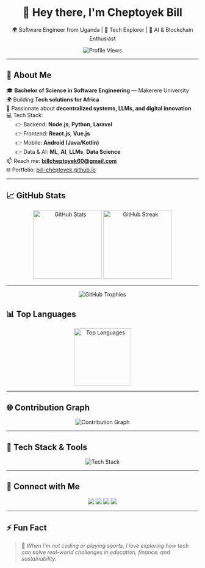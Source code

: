 <h1 align="center">👋 Hey there, I'm Cheptoyek Bill</h1>
<p align="center">🌍 Software Engineer from Uganda | 🚀 Tech Explorer | 🤖 AI & Blockchain Enthusiast</p>

<p align="center">
  <img src="https://komarev.com/ghpvc/?username=bill-cheptoyek&label=Profile%20views&color=0e75b6&style=flat" alt="Profile Views"/>
</p>

---

## 🚀 About Me

🎓 **Bachelor of Science in Software Engineering** — Makerere University  
🌍 Building **Tech solutions for Africa**  
🔭 Passionate about **decentralized systems, LLMs, and digital innovation**  
💻 Tech Stack:  
&nbsp;&nbsp;&nbsp;&nbsp;&nbsp;&nbsp;👉 Backend: **Node.js**, **Python**, **Laravel**  
&nbsp;&nbsp;&nbsp;&nbsp;&nbsp;&nbsp;👉 Frontend: **React.js**, **Vue.js**  
&nbsp;&nbsp;&nbsp;&nbsp;&nbsp;&nbsp;👉 Mobile: **Android (Java/Kotlin)**  
&nbsp;&nbsp;&nbsp;&nbsp;&nbsp;&nbsp;👉 Data & AI: **ML**, **AI**, **LLMs**, **Data Science**  
📫 Reach me: **billcheptoyek60@gmail.com**  
🌐 Portfolio: [bill-cheptoyek.github.io](https://bill-cheptoyek.github.io/CHEPTOYEK-BILL/#home)

---

## 📈 GitHub Stats

<p align="center">
  <img src="https://github-readme-stats.vercel.app/api?username=bill-cheptoyek&show_icons=true&theme=radical" height="180" alt="GitHub Stats"/>
  <img src="https://github-readme-streak-stats.herokuapp.com/?user=bill-cheptoyek&theme=radical" height="180" alt="GitHub Streak"/>
</p>

---


<p align="center">
  <img src="https://github-profile-trophy.vercel.app/?username=bill-cheptoyek&theme=radical" alt="GitHub Trophies"/>
</p>


## 📊 Top Languages

<p align="center">
  <img src="https://github-readme-stats.vercel.app/api/top-langs/?username=bill-cheptoyek&layout=compact&theme=radical" height="150" alt="Top Languages"/>
</p>

---

## 🌐 Contribution Graph

<p align="center">
  <img src="https://github-readme-activity-graph.vercel.app/graph?username=bill-cheptoyek&theme=react-dark&hide_border=true&area=true" alt="Contribution Graph"/>
</p>

---

## 🧰 Tech Stack & Tools

<p align="center">
  <img src="https://skillicons.dev/icons?i=python,java,js,react,nodejs,vue,laravel,androidstudio,jupyter,docker,git,github,vscode,postgres,mysql" alt="Tech Stack"/>
</p>

---

## 🔗 Connect with Me

<p align="center">
  <a href="https://www.linkedin.com/in/cheptoyekbill1"><img src="https://img.shields.io/badge/LinkedIn-0077B5?style=for-the-badge&logo=linkedin&logoColor=white"/></a>
  <a href="https://stackoverflow.com/users/yourprofile"><img src="https://img.shields.io/badge/StackOverflow-FE7A16?style=for-the-badge&logo=stack-overflow&logoColor=white"/></a>
  <a href="https://www.kaggle.com/cheptoyekbill"><img src="https://img.shields.io/badge/Kaggle-20BEFF?style=for-the-badge&logo=kaggle&logoColor=white"/></a>
  <a href="https://twitter.com/trojan__bill"><img src="https://img.shields.io/badge/Twitter-1DA1F2?style=for-the-badge&logo=twitter&logoColor=white"/></a>
</p>

---

## ⚡ Fun Fact

> 🧠 *When I’m not coding or playing sports, I love exploring how tech can solve real-world challenges in education, finance, and sustainability.*
